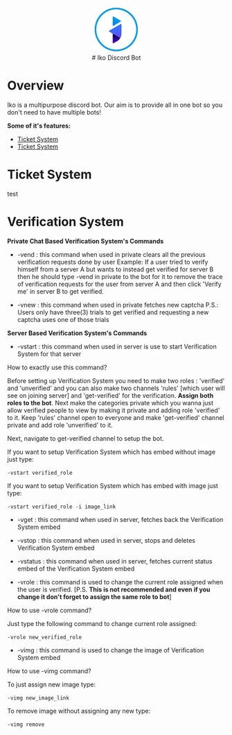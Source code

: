 <div align="center">
  <br>
  <img src="https://raw.githubusercontent.com/leothewolf/iko/main/logo_for_git.png" alt="Iko Discord Bot">
  <br>
  # Iko Discord Bot
  <br>
</div>

# Overview
Iko is a multipurpose discord bot. Our aim is to provide all in one bot so you don't need to have multiple bots!

**Some of it's features:**
- <a href="#Ticket System">Ticket System</a>
- <a href="#Verification System">Ticket System</a>

# Ticket System

test

# Verification System

**Private Chat Based Verification System's Commands**


- -vend : this command when used in private clears all the previous verification requests done by user
Example: If a user tried to verify himself from a server A but wants to instead get verified for server B then he should type -vend in private to the bot for it 	  to remove the trace of verification requests for the user from server A and then click 'Verify me' in server B to get verified.


- -vnew : this command when used in private fetches new captcha 
P.S.: Users only have three(3) trials to get verified and requesting a new captcha uses one of those trials



**Server Based Verification System's Commands**


- -vstart : this command when used in server is use to start Verification System for that server

How to exactly use this command?

Before setting up Verification System you need to make two roles : 'verified' and 'unverified' and you can also make two channels 'rules' [which user will see on joining server] and 'get-verified' for the verification. **Assign both roles to the bot**. Next make the categories private which you wanna just allow verified people to view by making it private and adding role 'verified' to it. Keep 'rules' channel open to everyone and make 'get-verified' channel private and add role 'unverified' to it.

Next, navigate to get-verified channel to setup the bot.

If you want to setup Verification System which has embed without image just type:
```
-vstart verified_role
```

If you want to setup Verification System which has embed with image just type:
```
-vstart verified_role -i image_link
```


- -vget : this command when used in server, fetches back the Verification System embed


- -vstop : this command when used in server, stops and deletes Verification System embed


- -vstatus : this command when used in server, fetches current status embed of the Verification System embed


- -vrole : this command is used to change the current role assigned when the user is verified. 
[P.S. **This is not recommended and even if you change it don't forget to assign the same role to bot**]

How to use -vrole command?

Just type the following command to change current role assigned:
```
-vrole new_verified_role
```


- -vimg : this command is used to change the image of Verification System embed

How to use -vimg command?

To just assign new image type:
```
-vimg new_image_link
```

To remove image without assigning any new type:
```
-vimg remove
```

